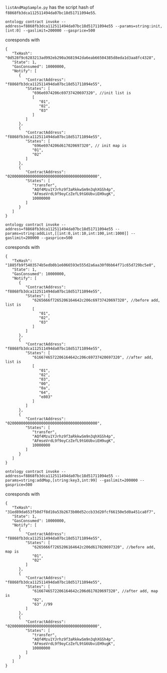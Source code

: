 ```listAndMapSample.py``` has the script hash of ```f8868fb3dca112511494da07bc18d51711094e55```.


```ontology contract invoke --address=f8868fb3dca112511494da07bc18d51711094e55 --params=string:init,[int:0] --gaslimit=200000 --gasprice=500```

coresponds with

```angular2html
{
   "TxHash": "0d528f9c6283213ad992eb290a3681942da6eab66504385d8eda1d3aa8fc4328",
   "State": 1,
   "GasConsumed": 10000000,
   "Notify": [
      {
         "ContractAddress": "f8868fb3dca112511494da07bc18d51711094e55",
         "States": [
            "696e6974206c69737420697320", //init list is
            [
               "01",
               "02",
               "03"
            ]
         ]
      },
      {
         "ContractAddress": "f8868fb3dca112511494da07bc18d51711094e55",
         "States": [
            "696e6974206d617020697320", // init map is
            "01",
            "02"
         ]
      },
      {
         "ContractAddress": "0200000000000000000000000000000000000000",
         "States": [
            "transfer",
            "AQf4Mzu1YJrhz9f3aRkkwSm9n3qhXGSh4p",
            "AFmseVrdL9f9oyCzZefL9tG6UbviEH9ugK",
            10000000
         ]
      }
   ]
}
```

```ontology contract invoke --address=f8868fb3dca112511494da07bc18d51711094e55 --params=string:addList,[[int:0,int:10,int:100,int:1000]] --gaslimit=200000 --gasprice=500```

coresponds with

```angular2html
{
   "TxHash": "1885fb9f5403574b5edb0b1e6066593e555d2a6aa30f0bb64f71c65d729bc5e0",
   "State": 1,
   "GasConsumed": 10000000,
   "Notify": [
      {
         "ContractAddress": "f8868fb3dca112511494da07bc18d51711094e55",
         "States": [
            "6265666f7265206164642c206c69737420697320", //before add, list is
            [
               "01",
               "02",
               "03"
            ]
         ]
      },
      {
         "ContractAddress": "f8868fb3dca112511494da07bc18d51711094e55",
         "States": [
            "6166746572206164642c206c69737420697320", //after add, list is
            [
               "01",
               "02",
               "03",
               "00",
               "0a",
               "64",
               "e803"
            ]
         ]
      },
      {
         "ContractAddress": "0200000000000000000000000000000000000000",
         "States": [
            "transfer",
            "AQf4Mzu1YJrhz9f3aRkkwSm9n3qhXGSh4p",
            "AFmseVrdL9f9oyCzZefL9tG6UbviEH9ugK",
            10000000
         ]
      }
   ]
}
```
```ontology contract invoke --address=f8868fb3dca112511494da07bc18d51711094e55 --params=string:addMap,[string:key3,int:99] --gaslimit=200000 --gasprice=500```

coresponds with

```angular2html
{
   "TxHash": "31ed89da653f50d7f8d10a53b2673b00d52ccb33d20fcf66150e5d0a451ca8f7",
   "State": 1,
   "GasConsumed": 10000000,
   "Notify": [
      {
         "ContractAddress": "f8868fb3dca112511494da07bc18d51711094e55",
         "States": [
            "6265666f7265206164642c206d617020697320", //before add, map is
            "01",
            "02"
         ]
      },
      {
         "ContractAddress": "f8868fb3dca112511494da07bc18d51711094e55",
         "States": [
            "6166746572206164642c206d617020697320", //after add, map is
            "02",
            "63" //99
         ]
      },
      {
         "ContractAddress": "0200000000000000000000000000000000000000",
         "States": [
            "transfer",
            "AQf4Mzu1YJrhz9f3aRkkwSm9n3qhXGSh4p",
            "AFmseVrdL9f9oyCzZefL9tG6UbviEH9ugK",
            10000000
         ]
      }
   ]
}
```